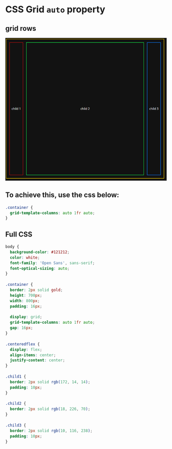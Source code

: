 # CSS Grid `auto` property

## grid rows

![Grid rows layout](../images/grid-rows-layout.png)

## To achieve this, use the css below:

```css
.container {
  grid-template-columns: auto 1fr auto;
}
```

## Full CSS

```css
body {
  background-color: #121212;
  color: white;
  font-family: 'Open Sans', sans-serif;
  font-optical-sizing: auto;
}

.container {
  border: 2px solid gold;
  height: 700px;
  width: 800px;
  padding: 16px;

  display: grid;
  grid-template-columns: auto 1fr auto;
  gap: 16px;
}

.centeredflex {
  display: flex;
  align-items: center;
  justify-content: center;
}

.child1 {
  border: 2px solid rgb(172, 14, 14);
  padding: 10px;
}

.child2 {
  border: 2px solid rgb(18, 226, 70);
}

.child3 {
  border: 2px solid rgb(10, 116, 238);
  padding: 10px;
}
```

